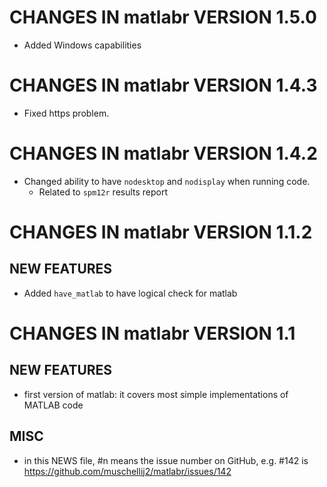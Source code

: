 # CHANGES IN matlabr VERSION 1.5.0

- Added Windows capabilities

# CHANGES IN matlabr VERSION 1.4.3

- Fixed https problem.
  
# CHANGES IN matlabr VERSION 1.4.2

- Changed ability to have `nodesktop` and `nodisplay` when running code.
  - Related to `spm12r` results report

# CHANGES IN matlabr VERSION 1.1.2

## NEW FEATURES

- Added `have_matlab` to have logical check for matlab

# CHANGES IN matlabr VERSION 1.1

## NEW FEATURES

- first version of matlab: it covers most simple implementations of MATLAB code

## MISC

- in this NEWS file, #n means the issue number on GitHub, e.g. #142 is https://github.com/muschellij2/matlabr/issues/142

